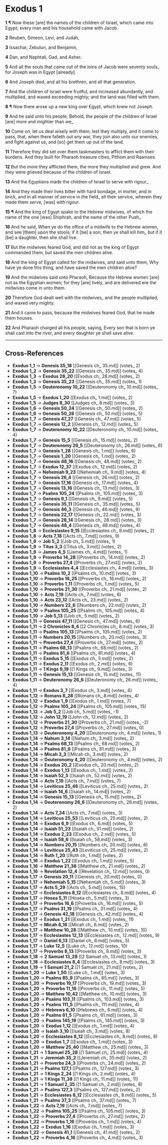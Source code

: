 # Exodus 1

**1** ¶ Now these [are] the names of the children of Israel, which came into Egypt; every man and his household came with Jacob.

**2** Reuben, Simeon, Levi, and Judah,

**3** Issachar, Zebulun, and Benjamin,

**4** Dan, and Naphtali, Gad, and Asher.

**5** And all the souls that came out of the loins of Jacob were seventy souls_ for Joseph was in Egypt [already].

**6** And Joseph died, and all his brethren, and all that generation.

**7** And the children of Israel were fruitful, and increased abundantly, and multiplied, and waxed exceeding mighty; and the land was filled with them.

**8** ¶ Now there arose up a new king over Egypt, which knew not Joseph.

**9** And he said unto his people, Behold, the people of the children of Israel [are] more and mightier than we_

**10** Come on, let us deal wisely with them; lest they multiply, and it come to pass, that, when there falleth out any war, they join also unto our enemies, and fight against us, and [so] get them up out of the land.

**11** Therefore they did set over them taskmasters to afflict them with their burdens. And they built for Pharaoh treasure cities, Pithom and Raamses.

**12** But the more they afflicted them, the more they multiplied and grew. And they were grieved because of the children of Israel.

**13** And the Egyptians made the children of Israel to serve with rigour_

**14** And they made their lives bitter with hard bondage, in morter, and in brick, and in all manner of service in the field_ all their service, wherein they made them serve, [was] with rigour.

**15** ¶ And the king of Egypt spake to the Hebrew midwives, of which the name of the one [was] Shiphrah, and the name of the other Puah_

**16** And he said, When ye do the office of a midwife to the Hebrew women, and see [them] upon the stools; if it [be] a son, then ye shall kill him_ but if it [be] a daughter, then she shall live.

**17** But the midwives feared God, and did not as the king of Egypt commanded them, but saved the men children alive.

**18** And the king of Egypt called for the midwives, and said unto them, Why have ye done this thing, and have saved the men children alive?

**19** And the midwives said unto Pharaoh, Because the Hebrew women [are] not as the Egyptian women; for they [are] lively, and are delivered ere the midwives come in unto them.

**20** Therefore God dealt well with the midwives_ and the people multiplied, and waxed very mighty.

**21** And it came to pass, because the midwives feared God, that he made them houses.

**22** And Pharaoh charged all his people, saying, Every son that is born ye shall cast into the river, and every daughter ye shall save alive.

---

## Cross-References

- **Exodus 1_1** → **Genesis 35_18** [[Genesis ch_ 35.md]] (votes_ 2)
- **Exodus 1_2** → **Genesis 35_22** [[Genesis ch_ 35.md]] (votes_ 4)
- **Exodus 1_3** → **Exodus 28_20** [[Exodus ch_ 28.md]] (votes_ 2)
- **Exodus 1_3** → **Genesis 35_23** [[Genesis ch_ 35.md]] (votes_ 1)
- **Exodus 1_5** → **Deuteronomy 10_22** [[Deuteronomy ch_ 10.md]] (votes_ 7)
- **Exodus 1_5** → **Exodus 1_20** [[Exodus ch_ 1.md]] (votes_ 2)
- **Exodus 1_5** → **Judges 8_30** [[Judges ch_ 8.md]] (votes_ 3)
- **Exodus 1_6** → **Genesis 50_24** [[Genesis ch_ 50.md]] (votes_ 2)
- **Exodus 1_6** → **Genesis 50_26** [[Genesis ch_ 50.md]] (votes_ 5)
- **Exodus 1_7** → **Genesis 47_27** [[Genesis ch_ 47.md]] (votes_ 5)
- **Exodus 1_7** → **Genesis 12_2** [[Genesis ch_ 12.md]] (votes_ 5)
- **Exodus 1_7** → **Deuteronomy 10_22** [[Deuteronomy ch_ 10.md]] (votes_ 4)
- **Exodus 1_7** → **Genesis 15_5** [[Genesis ch_ 15.md]] (votes_ 2)
- **Exodus 1_7** → **Deuteronomy 26_5** [[Deuteronomy ch_ 26.md]] (votes_ 6)
- **Exodus 1_7** → **Genesis 1_28** [[Genesis ch_ 1.md]] (votes_ 6)
- **Exodus 1_7** → **Genesis 1_20** [[Genesis ch_ 1.md]] (votes_ 2)
- **Exodus 1_7** → **Genesis 48_16** [[Genesis ch_ 48.md]] (votes_ 2)
- **Exodus 1_7** → **Exodus 12_37** [[Exodus ch_ 12.md]] (votes_ 2)
- **Exodus 1_7** → **Nehemiah 9_23** [[Nehemiah ch_ 9.md]] (votes_ 4)
- **Exodus 1_7** → **Genesis 26_4** [[Genesis ch_ 26.md]] (votes_ 2)
- **Exodus 1_7** → **Genesis 17_16** [[Genesis ch_ 17.md]] (votes_ 4)
- **Exodus 1_7** → **Genesis 13_16** [[Genesis ch_ 13.md]] (votes_ 3)
- **Exodus 1_7** → **Psalms 105_24** [[Psalms ch_ 105.md]] (votes_ 3)
- **Exodus 1_7** → **Genesis 9_1** [[Genesis ch_ 9.md]] (votes_ 5)
- **Exodus 1_7** → **Genesis 35_11** [[Genesis ch_ 35.md]] (votes_ 5)
- **Exodus 1_7** → **Genesis 46_3** [[Genesis ch_ 46.md]] (votes_ 9)
- **Exodus 1_7** → **Genesis 22_17** [[Genesis ch_ 22.md]] (votes_ 3)
- **Exodus 1_7** → **Genesis 28_14** [[Genesis ch_ 28.md]] (votes_ 3)
- **Exodus 1_7** → **Genesis 48_4** [[Genesis ch_ 48.md]] (votes_ 4)
- **Exodus 1_8** → **Ecclesiastes 9_15** [[Ecclesiastes ch_ 9.md]] (votes_ 2)
- **Exodus 1_8** → **Acts 7_18** [[Acts ch_ 7.md]] (votes_ 9)
- **Exodus 1_9** → **Job 5_2** [[Job ch_ 5.md]] (votes_ 1)
- **Exodus 1_9** → **Titus 3_3** [[Titus ch_ 3.md]] (votes_ 2)
- **Exodus 1_9** → **James 4_5** [[James ch_ 4.md]] (votes_ 1)
- **Exodus 1_9** → **Proverbs 14_28** [[Proverbs ch_ 14.md]] (votes_ 2)
- **Exodus 1_9** → **Proverbs 27_4** [[Proverbs ch_ 27.md]] (votes_ 2)
- **Exodus 1_9** → **Ecclesiastes 4_4** [[Ecclesiastes ch_ 4.md]] (votes_ 3)
- **Exodus 1_10** → **Psalms 10_2** [[Psalms ch_ 10.md]] (votes_ 3)
- **Exodus 1_10** → **Proverbs 16_25** [[Proverbs ch_ 16.md]] (votes_ 2)
- **Exodus 1_10** → **Proverbs 1_11** [[Proverbs ch_ 1.md]] (votes_ 5)
- **Exodus 1_10** → **Proverbs 21_30** [[Proverbs ch_ 21.md]] (votes_ 2)
- **Exodus 1_10** → **Acts 7_19** [[Acts ch_ 7.md]] (votes_ 6)
- **Exodus 1_10** → **Acts 23_12** [[Acts ch_ 23.md]] (votes_ 2)
- **Exodus 1_10** → **Numbers 22_6** [[Numbers ch_ 22.md]] (votes_ 2)
- **Exodus 1_10** → **Psalms 105_25** [[Psalms ch_ 105.md]] (votes_ 4)
- **Exodus 1_10** → **Job 5_13** [[Job ch_ 5.md]] (votes_ 2)
- **Exodus 1_11** → **Genesis 47_11** [[Genesis ch_ 47.md]] (votes_ 6)
- **Exodus 1_11** → **2 Chronicles 8_4** [[2 Chronicles ch_ 8.md]] (votes_ 3)
- **Exodus 1_11** → **Psalms 105_13** [[Psalms ch_ 105.md]] (votes_ 2)
- **Exodus 1_11** → **Numbers 20_15** [[Numbers ch_ 20.md]] (votes_ 3)
- **Exodus 1_11** → **Proverbs 27_4** [[Proverbs ch_ 27.md]] (votes_ 2)
- **Exodus 1_11** → **Psalms 68_13** [[Psalms ch_ 68.md]] (votes_ 2)
- **Exodus 1_11** → **Psalms 81_6** [[Psalms ch_ 81.md]] (votes_ 4)
- **Exodus 1_11** → **Exodus 5_15** [[Exodus ch_ 5.md]] (votes_ 2)
- **Exodus 1_11** → **Exodus 2_11** [[Exodus ch_ 2.md]] (votes_ 6)
- **Exodus 1_11** → **1 Kings 9_19** [[1 Kings ch_ 9.md]] (votes_ 3)
- **Exodus 1_11** → **Genesis 15_13** [[Genesis ch_ 15.md]] (votes_ 11)
- **Exodus 1_11** → **Deuteronomy 26_6** [[Deuteronomy ch_ 26.md]] (votes_ 4)
- **Exodus 1_11** → **Exodus 3_7** [[Exodus ch_ 3.md]] (votes_ 6)
- **Exodus 1_12** → **Romans 8_28** [[Romans ch_ 8.md]] (votes_ 4)
- **Exodus 1_12** → **Exodus 1_9** [[Exodus ch_ 1.md]] (votes_ 7)
- **Exodus 1_12** → **Psalms 105_24** [[Psalms ch_ 105.md]] (votes_ 15)
- **Exodus 1_12** → **Job 5_2** [[Job ch_ 5.md]] (votes_ -1)
- **Exodus 1_12** → **John 12_19** [[John ch_ 12.md]] (votes_ 2)
- **Exodus 1_12** → **Proverbs 21_30** [[Proverbs ch_ 21.md]] (votes_ -2)
- **Exodus 1_12** → **Proverbs 27_4** [[Proverbs ch_ 27.md]] (votes_ 0)
- **Exodus 1_13** → **Deuteronomy 4_20** [[Deuteronomy ch_ 4.md]] (votes_ 1)
- **Exodus 1_14** → **Nahum 3_14** [[Nahum ch_ 3.md]] (votes_ 2)
- **Exodus 1_14** → **Psalms 68_13** [[Psalms ch_ 68.md]] (votes_ 2)
- **Exodus 1_14** → **Psalms 81_6** [[Psalms ch_ 81.md]] (votes_ 3)
- **Exodus 1_14** → **Micah 3_3** [[Micah ch_ 3.md]] (votes_ 2)
- **Exodus 1_14** → **Deuteronomy 4_20** [[Deuteronomy ch_ 4.md]] (votes_ 2)
- **Exodus 1_14** → **Exodus 20_2** [[Exodus ch_ 20.md]] (votes_ 2)
- **Exodus 1_14** → **Exodus 1_13** [[Exodus ch_ 1.md]] (votes_ 2)
- **Exodus 1_14** → **Isaiah 52_5** [[Isaiah ch_ 52.md]] (votes_ 2)
- **Exodus 1_14** → **Acts 7_19** [[Acts ch_ 7.md]] (votes_ 7)
- **Exodus 1_14** → **Leviticus 25_46** [[Leviticus ch_ 25.md]] (votes_ 2)
- **Exodus 1_14** → **Isaiah 14_6** [[Isaiah ch_ 14.md]] (votes_ 2)
- **Exodus 1_14** → **Genesis 15_13** [[Genesis ch_ 15.md]] (votes_ 2)
- **Exodus 1_14** → **Deuteronomy 26_6** [[Deuteronomy ch_ 26.md]] (votes_ 2)
- **Exodus 1_14** → **Acts 7_34** [[Acts ch_ 7.md]] (votes_ 3)
- **Exodus 1_14** → **Leviticus 25_53** [[Leviticus ch_ 25.md]] (votes_ 2)
- **Exodus 1_14** → **Exodus 6_9** [[Exodus ch_ 6.md]] (votes_ 5)
- **Exodus 1_14** → **Isaiah 51_23** [[Isaiah ch_ 51.md]] (votes_ 2)
- **Exodus 1_14** → **Exodus 2_23** [[Exodus ch_ 2.md]] (votes_ 5)
- **Exodus 1_14** → **Isaiah 58_6** [[Isaiah ch_ 58.md]] (votes_ 3)
- **Exodus 1_14** → **Numbers 20_15** [[Numbers ch_ 20.md]] (votes_ 6)
- **Exodus 1_14** → **Leviticus 25_43** [[Leviticus ch_ 25.md]] (votes_ 2)
- **Exodus 1_14** → **Ruth 1_20** [[Ruth ch_ 1.md]] (votes_ 2)
- **Exodus 1_16** → **Exodus 1_22** [[Exodus ch_ 1.md]] (votes_ 5)
- **Exodus 1_16** → **Matthew 21_38** [[Matthew ch_ 21.md]] (votes_ 2)
- **Exodus 1_16** → **Revelation 12_4** [[Revelation ch_ 12.md]] (votes_ 0)
- **Exodus 1_17** → **Genesis 20_11** [[Genesis ch_ 20.md]] (votes_ 0)
- **Exodus 1_17** → **Nehemiah 5_15** [[Nehemiah ch_ 5.md]] (votes_ 3)
- **Exodus 1_17** → **Acts 5_29** [[Acts ch_ 5.md]] (votes_ 15)
- **Exodus 1_17** → **Ecclesiastes 8_12** [[Ecclesiastes ch_ 8.md]] (votes_ 4)
- **Exodus 1_17** → **Hosea 5_11** [[Hosea ch_ 5.md]] (votes_ 3)
- **Exodus 1_17** → **Proverbs 16_6** [[Proverbs ch_ 16.md]] (votes_ 5)
- **Exodus 1_17** → **Psalms 31_19** [[Psalms ch_ 31.md]] (votes_ 4)
- **Exodus 1_17** → **Genesis 42_18** [[Genesis ch_ 42.md]] (votes_ 4)
- **Exodus 1_17** → **Exodus 1_21** [[Exodus ch_ 1.md]] (votes_ 11)
- **Exodus 1_17** → **Micah 6_16** [[Micah ch_ 6.md]] (votes_ 2)
- **Exodus 1_17** → **Matthew 10_28** [[Matthew ch_ 10.md]] (votes_ 10)
- **Exodus 1_17** → **Ecclesiastes 12_13** [[Ecclesiastes ch_ 12.md]] (votes_ 9)
- **Exodus 1_17** → **Daniel 6_13** [[Daniel ch_ 6.md]] (votes_ 5)
- **Exodus 1_17** → **Luke 12_5** [[Luke ch_ 12.md]] (votes_ 10)
- **Exodus 1_17** → **Proverbs 8_13** [[Proverbs ch_ 8.md]] (votes_ 3)
- **Exodus 1_18** → **2 Samuel 13_28** [[2 Samuel ch_ 13.md]] (votes_ 1)
- **Exodus 1_18** → **Ecclesiastes 8_4** [[Ecclesiastes ch_ 8.md]] (votes_ 3)
- **Exodus 1_19** → **1 Samuel 21_2** [[1 Samuel ch_ 21.md]] (votes_ 2)
- **Exodus 1_20** → **Luke 1_50** [[Luke ch_ 1.md]] (votes_ 3)
- **Exodus 1_20** → **Psalms 85_9** [[Psalms ch_ 85.md]] (votes_ 3)
- **Exodus 1_20** → **Proverbs 19_17** [[Proverbs ch_ 19.md]] (votes_ 3)
- **Exodus 1_20** → **Proverbs 11_18** [[Proverbs ch_ 11.md]] (votes_ 5)
- **Exodus 1_20** → **Matthew 10_42** [[Matthew ch_ 10.md]] (votes_ 3)
- **Exodus 1_20** → **Psalms 103_11** [[Psalms ch_ 103.md]] (votes_ 3)
- **Exodus 1_20** → **Psalms 111_5** [[Psalms ch_ 111.md]] (votes_ 4)
- **Exodus 1_20** → **Hebrews 6_10** [[Hebrews ch_ 6.md]] (votes_ 4)
- **Exodus 1_20** → **Psalms 61_5** [[Psalms ch_ 61.md]] (votes_ 3)
- **Exodus 1_20** → **Psalms 145_19** [[Psalms ch_ 145.md]] (votes_ 3)
- **Exodus 1_20** → **Exodus 1_12** [[Exodus ch_ 1.md]] (votes_ 4)
- **Exodus 1_20** → **Isaiah 3_10** [[Isaiah ch_ 3.md]] (votes_ 8)
- **Exodus 1_20** → **Ecclesiastes 8_12** [[Ecclesiastes ch_ 8.md]] (votes_ 8)
- **Exodus 1_20** → **Exodus 1_7** [[Exodus ch_ 1.md]] (votes_ 3)
- **Exodus 1_20** → **Matthew 25_40** [[Matthew ch_ 25.md]] (votes_ 3)
- **Exodus 1_21** → **1 Samuel 25_28** [[1 Samuel ch_ 25.md]] (votes_ 4)
- **Exodus 1_21** → **Jeremiah 35_2** [[Jeremiah ch_ 35.md]] (votes_ 2)
- **Exodus 1_21** → **Proverbs 24_3** [[Proverbs ch_ 24.md]] (votes_ 2)
- **Exodus 1_21** → **Psalms 127_1** [[Psalms ch_ 127.md]] (votes_ 3)
- **Exodus 1_21** → **1 Kings 2_24** [[1 Kings ch_ 2.md]] (votes_ 4)
- **Exodus 1_21** → **1 Kings 11_38** [[1 Kings ch_ 11.md]] (votes_ 11)
- **Exodus 1_21** → **1 Samuel 2_35** [[1 Samuel ch_ 2.md]] (votes_ 8)
- **Exodus 1_21** → **Psalms 127_3** [[Psalms ch_ 127.md]] (votes_ 2)
- **Exodus 1_21** → **Ecclesiastes 8_12** [[Ecclesiastes ch_ 8.md]] (votes_ 5)
- **Exodus 1_21** → **Psalms 37_3** [[Psalms ch_ 37.md]] (votes_ 7)
- **Exodus 1_22** → **Acts 7_19** [[Acts ch_ 7.md]] (votes_ 7)
- **Exodus 1_22** → **Psalms 105_25** [[Psalms ch_ 105.md]] (votes_ 3)
- **Exodus 1_22** → **Proverbs 27_4** [[Proverbs ch_ 27.md]] (votes_ 2)
- **Exodus 1_22** → **Proverbs 1_16** [[Proverbs ch_ 1.md]] (votes_ 4)
- **Exodus 1_22** → **Exodus 1_16** [[Exodus ch_ 1.md]] (votes_ 3)
- **Exodus 1_22** → **Genesis 41_1** [[Genesis ch_ 41.md]] (votes_ 2)
- **Exodus 1_22** → **Proverbs 4_16** [[Proverbs ch_ 4.md]] (votes_ 3)
